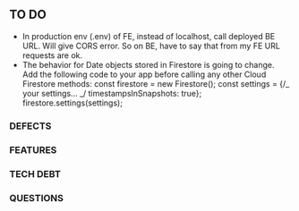 ## TO DO

- In production env (.env) of FE, instead of localhost, call deployed BE URL. Will give CORS error. So on BE, have to say that from my FE URL requests are ok.
- The behavior for Date objects stored in Firestore is going to change. Add the
  following code to your app before calling any other Cloud Firestore methods:
  const firestore = new Firestore();
  const settings = {/_ your settings... _/ timestampsInSnapshots: true};
  firestore.settings(settings);

### DEFECTS

### FEATURES

### TECH DEBT

### QUESTIONS
